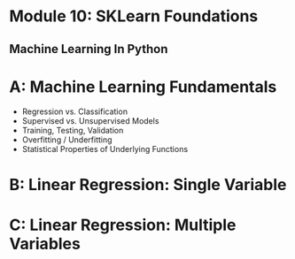 # Module 10: SKLearn Foundations

## Machine Learning In Python

# A: Machine Learning Fundamentals

- Regression vs. Classification
- Supervised vs. Unsupervised Models
- Training, Testing, Validation
- Overfitting / Underfitting
- Statistical Properties of Underlying Functions

# B: Linear Regression: Single Variable

# C: Linear Regression: Multiple Variables

